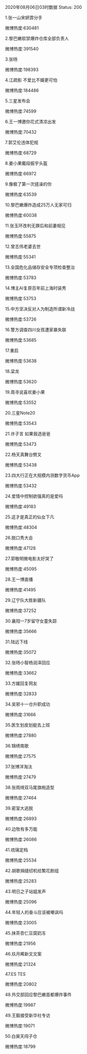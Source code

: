 2020年08月06日03时数据
Status: 200

1.张一山宋妍霏分手

微博热度:630481

2.黎巴嫩软禁爆炸仓库全部负责人

微博热度:391540

3.张旸

微博热度:198393

4.江疏影 不爱比不婚更可怕

微博热度:184486

5.三星发布会

微博热度:74599

6.王一博邀你花式清凉出发

微博热度:70432

7.郭艾伦违体犯规

微博热度:68729

8.姜小果戴段振宇头盔

微博热度:66972

9.像极了第一次搓澡的你

微博热度:63539

10.黎巴嫩爆炸造成25万人无家可归

微博热度:60038

11.张玉环改判无罪后和前妻相见

微博热度:55875

12.曾志伟老婆去世

微博热度:55341

13.全国危化品储存安全专项检查整治

微博热度:53783

14.博主AI复原百年前上海时装秀

微博热度:53753

15.中方坚决反对人为制造所谓新冷战

微博热度:53726

16.警方调查四川女孩遭家暴失联

微博热度:53685

17.重启

微博热度:53638

18.梁龙

微博热度:53620

19.周寻说喜欢姜小果

微博热度:53552

20.三星Note20

微博热度:53543

21.许子言 如果我选爸爸

微博热度:53473

22.杨天真舞台劈叉

微博热度:53438

23.四大行正在大规模内测数字货币App

微博热度:53432

24.爱情中控制欲强真的是爱吗

微博热度:49183

25.这才是真正的仙女下凡

微博热度:48304

26.脱口秀大会

微博热度:47128

27.郭敬明微电影太好哭了

微博热度:45095

28.王一博直播

微博热度:41495

29.辽宁队大胜新疆队

微博热度:37252

30.襄阳一7岁留守女童失踪

微博热度:35666

31.陆远下线

微博热度:35072

32.张旸小智杨润泽回应

微博热度:33662

33.方媛回复网友

微博热度:32833

34.吴邪十一仓升职成功

微博热度:31666

35.医生划皮划艇去上班

微博热度:27880

36.锦绣南歌

微博热度:27575

37.张博洋淘汰

微博热度:27479

38.张雨绮双马尾旗袍造型

微博热度:27464

39.密室大逃脱

微博热度:26893

40.边牧有多万能

微博热度:26086

41.琉璃定档

微博热度:25534

42.胡歌捐缝纫机给繁花剧组

微博热度:25283

43.明日之子站姐发声

微博热度:25096

44.年轻人的奋斗应该被嘲讽吗

微博热度:23005

45.抹茶杏仁豆腐奶冻

微博热度:21956

46.玖月晞新文文案

微博热度:21324

47.ES TES

微博热度:20802

48.外交部回应黎巴嫩首都爆炸事件

微博热度:19987

49.王毅接受新华社专访

微博热度:19071

50.白昊天闯子仓

微博热度:18799

